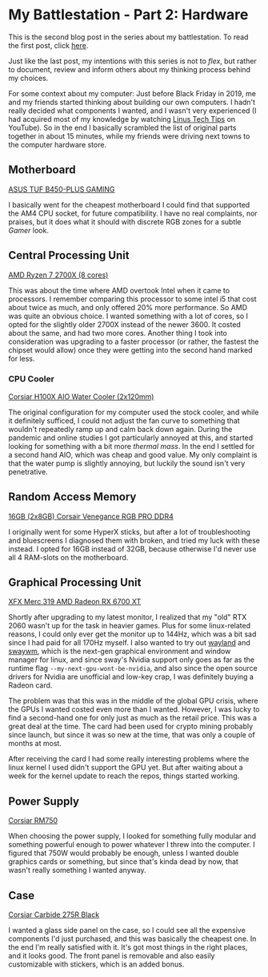 # My Battlestation - Part 2: Hardware

This is the second blog post in the series about my battlestation.
To read the first post, click [here](/blog/my-battlestation-part-1).

Just like the last post, my intentions with this series is not to *flex*,
but rather to document, review and inform others about my thinking process behind my choices.

For some context about my computer:
Just before Black Friday in 2019,
me and my friends started thinking about building our own computers.
I hadn't really decided what components I wanted, and I wasn't very experienced
(I had acquired most of my knowledge by watching [Linus Tech Tips](https://www.youtube.com/c/LinusTechTips) on YouTube).
So in the end I basically scrambled the list of original parts together in about 15 minutes,
while my friends were driving next towns to the computer hardware store.

## Motherboard

[ASUS TUF B450-PLUS GAMING](https://www.asus.com/Motherboards-Components/Motherboards/TUF-Gaming/TUF-B450-PLUS-GAMING/)

I basically went for the cheapest motherboard I could find that supported the AM4 CPU socket,
for future compatibility.
I have no real complaints, nor praises,
but it does what it should with discrete RGB zones for a subtle *Gamer* look.

## Central Processing Unit

[AMD Ryzen 7 2700X (8 cores)](https://www.amd.com/en/products/cpu/amd-ryzen-7-2700x)

This was about the time where AMD overtook Intel when it came to processors.
I remember comparing this processor to some intel i5 that cost about twice as much,
and only offered 20% more performance.
So AMD was quite an obvious choice.
I wanted something with a lot of cores,
so I opted for the slightly older 2700X instead of the newer 3600.
It costed about the same, and had two more cores.
Another thing I took into consideration was upgrading to a faster processor
(or rather, the fastest the chipset would allow)
once they were getting into the second hand marked for less.

### CPU Cooler

[Corsiar H100X AIO Water Cooler (2x120mm)](https://www.corsair.com/us/en/Categories/Products/Liquid-Cooling/Hydro-Series-H100x-High-Performance-Liquid-CPU-Cooler/p/CW-9060040-WW)

The original configuration for my computer used the stock cooler,
and while it definitely sufficed,
I could not adjust the fan curve to something that wouldn't repeatedly
ramp up and calm back down again.
During the pandemic and online studies I got particularly annoyed at this,
and started looking for something with a bit more *thermal mass*.
In the end I settled for a second hand AIO,
which was cheap and good value.
My only complaint is that the water pump is slightly annoying,
but luckily the sound isn't very penetrative.

## Random Access Memory

[16GB (2x8GB) Corsair Venegance RGB PRO DDR4](https://www.corsair.com/us/en/Categories/Products/Memory/Vengeance-PRO-RGB-Black/p/CMW16GX4M2A2666C16)

I originally went for some HyperX sticks,
but after a lot of troubleshooting and bluescreens I diagnosed them with broken,
and tried my luck with these instead.
I opted for 16GB instead of 32GB, because otherwise I'd never use all 4 RAM-slots on the motherboard.

## Graphical Processing Unit

[XFX Merc 319 AMD Radeon RX 6700 XT](https://www.xfxforce.com/shop/xfx-speedster-merc-319-amd-radeon-tm-rx-6700-xt-black-gaming-graphics-card-with-12gb-gddr6-hdmi-3xdp-amd-rdna-tm-2)

Shortly after upgrading to my latest monitor,
I realized that my "old" RTX 2060 wasn't up for the task in heavier games.
Plus for some linux-related reasons,
I could only ever get the monitor up to 144Hz,
which was a bit sad since I had paid for all 170Hz myself.
I also wanted to try out [wayland](https://wayland.freedesktop.org/) and [swaywm](https://swaywm.org/),
which is the next-gen graphical environment and window manager for linux,
and since sway's Nvidia support only goes as far as the runtime flag `--my-next-gpu-wont-be-nvidia`,
and also since the open source drivers for Nvidia are unofficial and low-key crap,
I was definitely buying a Radeon card.

The problem was that this was in the middle of the global GPU crisis,
where the GPUs I wanted costed even more than I wanted.
However, I was lucky to find a second-hand one for only just as much as the retail price.
This was a great deal at the time.
The card had been used for crypto mining probably since launch,
but since it was so new at the time,
that was only a couple of months at most.

After receiving the card I had some really interesting problems
where the linux kernel I used didn't support the GPU yet.
But after waiting about a week for the kernel update to reach the repos,
things started working.

## Power Supply

[Corsiar RM750](https://www.corsair.com/us/en/Categories/Products/Power-Supply-Units/RM-Series%E2%84%A2/p/CP-9020234-NA)

When choosing the power supply,
I looked for something fully modular
and something powerful enough to power whatever I threw into the computer.
I figured that 750W would probably be enough,
unless I wanted double graphics cards or something,
but since that's kinda dead by now,
that wasn't really something I wanted anyway.

## Case

[Corsiar Carbide 275R Black](https://www.corsair.com/us/en/Categories/Products/Cases/Carbide-Series-275R-Tempered-Glass-Mid-Tower-Gaming-Case/p/CC-9011132-WW)

I wanted a glass side panel on the case,
so I could see all the expensive components I'd just purchased,
and this was basically the cheapest one.
In the end I'm really satisfied with it.
It's got most things in the right places,
and it looks good.
The front panel is removable and also easily customizable with stickers,
which is an added bonus.
